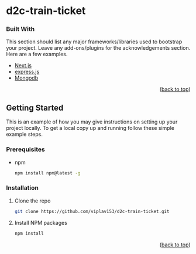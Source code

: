 # d2c-train-ticket

### Built With

This section should list any major frameworks/libraries used to bootstrap your project. Leave any add-ons/plugins for the acknowledgements section. Here are a few examples.

* [Next.js](https://nextjs.org/)
* [express.js](https://expressjs.com/)
* [Mongodb](https://www.mongodb.com/)


<p align="right">(<a href="#top">back to top</a>)</p>



<!-- GETTING STARTED -->
## Getting Started

This is an example of how you may give instructions on setting up your project locally.
To get a local copy up and running follow these simple example steps.

### Prerequisites

* npm
  ```sh
  npm install npm@latest -g
  ```

### Installation



1. Clone the repo
   ```sh
   git clone https://github.com/viplav153/d2c-train-ticket.git
   ```
2. Install NPM packages
   ```sh
   npm install
   ```


<p align="right">(<a href="#top">back to top</a>)</p>
